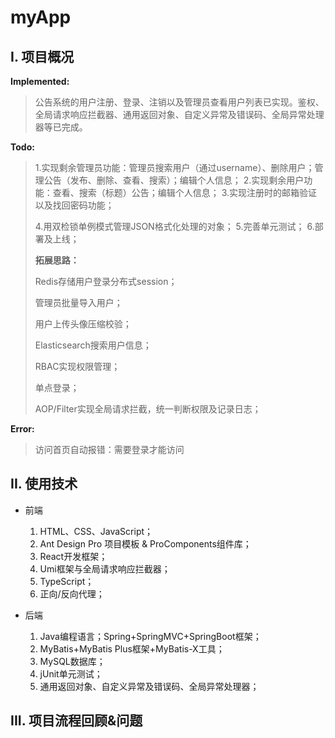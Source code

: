 # myApp

## I. 项目概况

**Implemented:**

> 公告系统的用户注册、登录、注销以及管理员查看用户列表已实现。鉴权、全局请求响应拦截器、通用返回对象、自定义异常及错误码、全局异常处理器等已完成。 

**Todo:**

> 1.实现剩余管理员功能：管理员搜索用户（通过username）、删除用户；管理公告（发布、删除、查看、搜索）；编辑个人信息；
> 2.实现剩余用户功能：查看、搜索（标题）公告；编辑个人信息；
> 3.实现注册时的邮箱验证以及找回密码功能； 
>
> 4.用双检锁单例模式管理JSON格式化处理的对象；
> 5.完善单元测试；
> 6.部署及上线；  
>
> **拓展思路：**
>
> Redis存储用户登录分布式session；
>
> 管理员批量导入用户；
>
> 用户上传头像压缩校验；
>
> Elasticsearch搜索用户信息；
>
> RBAC实现权限管理；
>
> 单点登录；
>
> AOP/Filter实现全局请求拦截，统一判断权限及记录日志；

**Error:**

> 访问首页自动报错：需要登录才能访问

## II. 使用技术

- 前端
  1. HTML、CSS、JavaScript；
  2. Ant Design Pro 项目模板 & ProComponents组件库；
  3. React开发框架；
  4. Umi框架与全局请求响应拦截器；
  5.  TypeScript；
  6. 正向/反向代理；

- 后端
  1. Java编程语言；Spring+SpringMVC+SpringBoot框架；
  2. MyBatis+MyBatis Plus框架+MyBatis-X工具；
  3. MySQL数据库；
  4. jUnit单元测试；
  5.  通用返回对象、自定义异常及错误码、全局异常处理器； 

## III. 项目流程回顾&问题